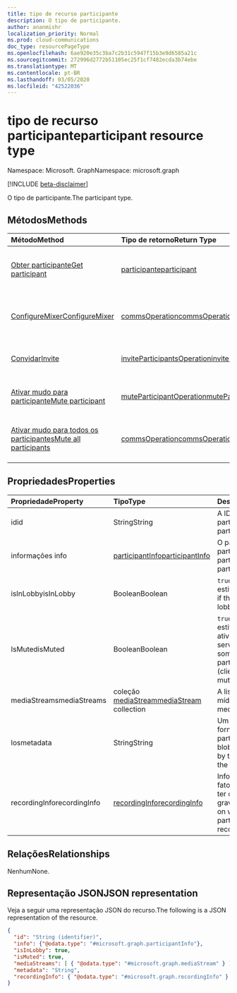 ```yaml
---
title: tipo de recurso participante
description: O tipo de participante.
author: ananmishr
localization_priority: Normal
ms.prod: cloud-communications
doc_type: resourcePageType
ms.openlocfilehash: 6ae920e35c3ba7c2b31c5947f15b3e9d6585a21c
ms.sourcegitcommit: 272996d2772b51105ec25f1cf7482ecda3b74ebe
ms.translationtype: MT
ms.contentlocale: pt-BR
ms.lasthandoff: 03/05/2020
ms.locfileid: "42522036"
---
```

# <a name="participant-resource-type"></a><span data-ttu-id="38371-103">tipo de recurso participante</span><span class="sxs-lookup"><span data-stu-id="38371-103">participant resource type</span></span>

<span data-ttu-id="38371-104">Namespace: Microsoft. Graph</span><span class="sxs-lookup"><span data-stu-id="38371-104">Namespace: microsoft.graph</span></span>

[!INCLUDE [beta-disclaimer](../../includes/beta-disclaimer.md)]

<span data-ttu-id="38371-105">O tipo de participante.</span><span class="sxs-lookup"><span data-stu-id="38371-105">The participant type.</span></span>

## <a name="methods"></a><span data-ttu-id="38371-106">Métodos</span><span class="sxs-lookup"><span data-stu-id="38371-106">Methods</span></span>

| <span data-ttu-id="38371-107">Método</span><span class="sxs-lookup"><span data-stu-id="38371-107">Method</span></span>                                                 | <span data-ttu-id="38371-108">Tipo de retorno</span><span class="sxs-lookup"><span data-stu-id="38371-108">Return Type</span></span>                                                 | <span data-ttu-id="38371-109">Descrição</span><span class="sxs-lookup"><span data-stu-id="38371-109">Description</span></span>                                    |
|:-------------------------------------------------------|:------------------------------------------------------------|:-----------------------------------------------|
| [<span data-ttu-id="38371-110">Obter participante</span><span class="sxs-lookup"><span data-stu-id="38371-110">Get participant</span></span>](../api/participant-get.md)           | [<span data-ttu-id="38371-111">participante</span><span class="sxs-lookup"><span data-stu-id="38371-111">participant</span></span>](participant.md)                               | <span data-ttu-id="38371-112">Leia as propriedades do objeto **participante** .</span><span class="sxs-lookup"><span data-stu-id="38371-112">Read properties of the **participant** object.</span></span> |
| [<span data-ttu-id="38371-113">ConfigureMixer</span><span class="sxs-lookup"><span data-stu-id="38371-113">ConfigureMixer</span></span>](../api/participant-configuremixer.md) | [<span data-ttu-id="38371-114">commsOperation</span><span class="sxs-lookup"><span data-stu-id="38371-114">commsOperation</span></span>](commsoperation.md)                         | <span data-ttu-id="38371-115">Configure o mixer de áudio do participante.</span><span class="sxs-lookup"><span data-stu-id="38371-115">Configure the participant audio mixer.</span></span>         |
| [<span data-ttu-id="38371-116">Convidar</span><span class="sxs-lookup"><span data-stu-id="38371-116">Invite</span></span>](../api/participant-invite.md)                 | [<span data-ttu-id="38371-117">inviteParticipantsOperation</span><span class="sxs-lookup"><span data-stu-id="38371-117">inviteParticipantsOperation</span></span>](../resources/inviteparticipantsoperation.md)                         | <span data-ttu-id="38371-118">Convidar um participante para a chamada.</span><span class="sxs-lookup"><span data-stu-id="38371-118">Invite a participant to the call.</span></span>              |
| [<span data-ttu-id="38371-119">Ativar mudo para participante</span><span class="sxs-lookup"><span data-stu-id="38371-119">Mute participant</span></span>](../api/participant-mute.md)         | [<span data-ttu-id="38371-120">muteParticipantOperation</span><span class="sxs-lookup"><span data-stu-id="38371-120">muteParticipantOperation</span></span>](muteparticipantoperation.md)     | <span data-ttu-id="38371-121">Tirar o áudio de um participante em uma chamada.</span><span class="sxs-lookup"><span data-stu-id="38371-121">Mute a participant in a call.</span></span>                  |
| [<span data-ttu-id="38371-122">Ativar mudo para todos os participantes</span><span class="sxs-lookup"><span data-stu-id="38371-122">Mute all participants</span></span>](../api/participant-muteall.md) | [<span data-ttu-id="38371-123">commsOperation</span><span class="sxs-lookup"><span data-stu-id="38371-123">commsOperation</span></span>](commsoperation.md) | <span data-ttu-id="38371-124">Ativar mudo de todos os participantes da reunião.</span><span class="sxs-lookup"><span data-stu-id="38371-124">Mute all the participants in the meeting.</span></span>      |

## <a name="properties"></a><span data-ttu-id="38371-125">Propriedades</span><span class="sxs-lookup"><span data-stu-id="38371-125">Properties</span></span>

| <span data-ttu-id="38371-126">Propriedade</span><span class="sxs-lookup"><span data-stu-id="38371-126">Property</span></span>             | <span data-ttu-id="38371-127">Tipo</span><span class="sxs-lookup"><span data-stu-id="38371-127">Type</span></span>                                     | <span data-ttu-id="38371-128">Descrição</span><span class="sxs-lookup"><span data-stu-id="38371-128">Description</span></span>                                                  |
| :------------------- | :--------------------------------------- | :------------------------------------------------------------|
| <span data-ttu-id="38371-129">id</span><span class="sxs-lookup"><span data-stu-id="38371-129">id</span></span>                   | <span data-ttu-id="38371-130">String</span><span class="sxs-lookup"><span data-stu-id="38371-130">String</span></span>                                   | <span data-ttu-id="38371-131">A ID do participante.</span><span class="sxs-lookup"><span data-stu-id="38371-131">The participant ID.</span></span>                                          |
| <span data-ttu-id="38371-132">informações </span><span class="sxs-lookup"><span data-stu-id="38371-132">info</span></span>                 | [<span data-ttu-id="38371-133">participantInfo</span><span class="sxs-lookup"><span data-stu-id="38371-133">participantInfo</span></span>](participantinfo.md)    | <span data-ttu-id="38371-134">O participante do participante.</span><span class="sxs-lookup"><span data-stu-id="38371-134">The participant of the participant.</span></span>                          |
| <span data-ttu-id="38371-135">isInLobby</span><span class="sxs-lookup"><span data-stu-id="38371-135">isInLobby</span></span>            | <span data-ttu-id="38371-136">Boolean</span><span class="sxs-lookup"><span data-stu-id="38371-136">Boolean</span></span>                                  | <span data-ttu-id="38371-137">`true`Se o participante estiver no lobby.</span><span class="sxs-lookup"><span data-stu-id="38371-137">`true` if the participant is in lobby.</span></span>                          |
| <span data-ttu-id="38371-138">IsMuted</span><span class="sxs-lookup"><span data-stu-id="38371-138">isMuted</span></span>              | <span data-ttu-id="38371-139">Boolean</span><span class="sxs-lookup"><span data-stu-id="38371-139">Boolean</span></span>                                  | <span data-ttu-id="38371-140">`true`Se o participante estiver com mudo ativado (cliente ou servidor sem som).</span><span class="sxs-lookup"><span data-stu-id="38371-140">`true` if the participant is muted (client or server muted).</span></span>    |
| <span data-ttu-id="38371-141">mediaStreams</span><span class="sxs-lookup"><span data-stu-id="38371-141">mediaStreams</span></span>         | <span data-ttu-id="38371-142">coleção [mediaStream](mediastream.md)</span><span class="sxs-lookup"><span data-stu-id="38371-142">[mediaStream](mediastream.md) collection</span></span> | <span data-ttu-id="38371-143">A lista de fluxos de mídia.</span><span class="sxs-lookup"><span data-stu-id="38371-143">The list of media streams.</span></span>                                   |
| <span data-ttu-id="38371-144">los</span><span class="sxs-lookup"><span data-stu-id="38371-144">metadata</span></span>             | <span data-ttu-id="38371-145">String</span><span class="sxs-lookup"><span data-stu-id="38371-145">String</span></span>                                   | <span data-ttu-id="38371-146">Um blob de dados fornecido pelo participante na lista.</span><span class="sxs-lookup"><span data-stu-id="38371-146">A blob of data provided by the participant in the roster.</span></span>     |
| <span data-ttu-id="38371-147">recordingInfo</span><span class="sxs-lookup"><span data-stu-id="38371-147">recordingInfo</span></span>        | [<span data-ttu-id="38371-148">recordingInfo</span><span class="sxs-lookup"><span data-stu-id="38371-148">recordingInfo</span></span>](recordinginfo.md)        | <span data-ttu-id="38371-149">Informações sobre o fato de o participante ter capacidade de gravação.</span><span class="sxs-lookup"><span data-stu-id="38371-149">Information on whether the participant has recording capability.</span></span> |

## <a name="relationships"></a><span data-ttu-id="38371-150">Relações</span><span class="sxs-lookup"><span data-stu-id="38371-150">Relationships</span></span>
<span data-ttu-id="38371-151">Nenhum</span><span class="sxs-lookup"><span data-stu-id="38371-151">None.</span></span>

## <a name="json-representation"></a><span data-ttu-id="38371-152">Representação JSON</span><span class="sxs-lookup"><span data-stu-id="38371-152">JSON representation</span></span>

<span data-ttu-id="38371-153">Veja a seguir uma representação JSON do recurso.</span><span class="sxs-lookup"><span data-stu-id="38371-153">The following is a JSON representation of the resource.</span></span>

<!-- {
  "blockType": "resource",
  "optionalProperties": [

  ],
  "@odata.type": "microsoft.graph.participant"
}-->
```json
{
  "id": "String (identifier)",
  "info": {"@odata.type": "#microsoft.graph.participantInfo"},
  "isInLobby": true,
  "isMuted": true,
  "mediaStreams": [ { "@odata.type": "#microsoft.graph.mediaStream" } ],
  "metadata": "String",
  "recordingInfo": { "@odata.type": "#microsoft.graph.recordingInfo" }
}
```

<!-- uuid: 8fcb5dbc-d5aa-4681-8e31-b001d5168d79
2015-10-25 14:57:30 UTC -->
<!--
{
  "type": "#page.annotation",
  "description": "participant resource",
  "keywords": "",
  "section": "documentation",
  "tocPath": "",
  "suppressions": []
}
-->
